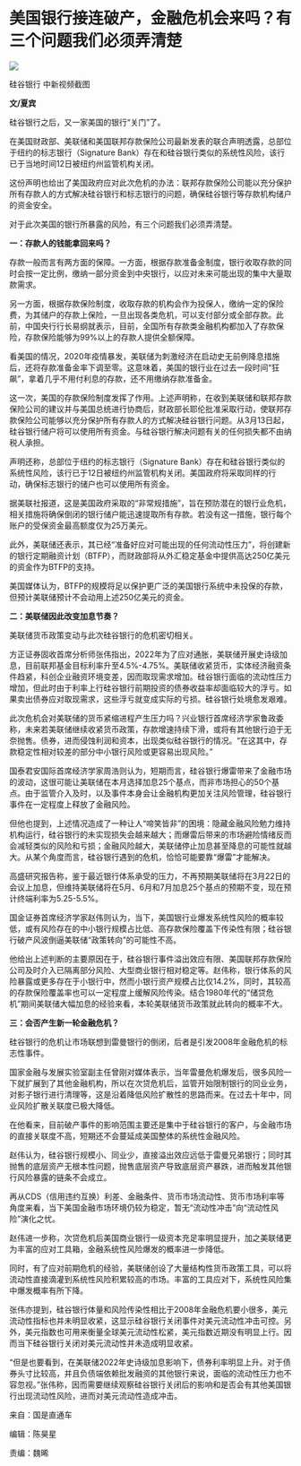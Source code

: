 # 美国银行接连破产，金融危机会来吗？有三个问题我们必须弄清楚

![](https://inews.gtimg.com/news_bt/OUWdFahtuh4aS2L6Vky0FHIy6iL8GWJcuvS9j1T8jfYP4AA/1000)

硅谷银行 中新视频截图

**文/夏宾**

硅谷银行之后，又一家美国的银行“关门”了。

在美国财政部、美联储和美国联邦存款保险公司最新发表的联合声明透露，总部位于纽约的标志银行（Signature
Bank）存在和硅谷银行类似的系统性风险，该行已于当地时间12日被纽约州监管机构关闭。

这份声明也给出了美国政府应对此次危机的办法：联邦存款保险公司能以充分保护所有存款人的方式解决硅谷银行和标志银行的问题，确保硅谷银行等存款机构储户的资金安全。

对于此次美国的银行所暴露的风险，有三个问题我们必须弄清楚。

**一：存款人的钱能拿回来吗？**

存款一般而言有两方面的保障。一方面，根据存款准备金制度，银行收取存款的同时会按一定比例，缴纳一部分资金到中央银行，以应对未来可能出现的集中大量取款需求。

另一方面，根据存款保险制度，收取存款的机构会作为投保人，缴纳一定的保险费，为其储户的存款上保险，一旦出现各类危机，可以支付部分或全部存款。此前，中国央行行长易纲就表示，目前，全国所有存款类金融机构都加入了存款保险，存款保险能够为99%以上的存款人提供全额保障。

看美国的情况，2020年疫情暴发，美联储为刺激经济在启动史无前例降息措施后，还将存款准备金率下调至零。这意味着，美国的银行业在过去一段时间“狂飙”，拿着几乎不用付利息的存款，还不用缴纳存款准备金。

这一次，美国的存款保险制度发挥了作用。上述声明称，在收到美联储和联邦存款保险公司的建议并与美国总统进行协商后，财政部长耶伦批准采取行动，使联邦存款保险公司能够以充分保护所有存款人的方式解决硅谷银行问题。从3月13日起，硅谷银行储户将可以使用所有资金。与硅谷银行解决问题有关的任何损失都不由纳税人承担。

声明还称，总部位于纽约的标志银行（Signature
Bank）存在和硅谷银行类似的系统性风险，该行已于12日被纽约州监管机构关闭。美国政府将采取同样的行动，确保标志银行的储户也可以使用所有资金。

据美联社报道，这是美国政府采取的“非常规措施”，旨在预防潜在的银行业危机，相关措施将确保倒闭的银行储户能迅速提取所有存款。若没有这一措施，银行每个账户的受保资金最高额度仅为25万美元。

此外，美联储还表示，其已经“准备好应对可能出现的任何流动性压力”，将创建新的银行定期融资计划（BTFP），而财政部将从外汇稳定基金中提供高达250亿美元的资金作为BTFP的支持。

美国媒体认为，BTFP的规模将足以保护更广泛的美国银行系统中未投保的存款，但预计美联储预计不会动用上述250亿美元的资金。

**二：美联储因此改变加息节奏？**

美联储货币政策变动与此次硅谷银行的危机密切相关。

方正证券固收首席分析师张伟指出，2022年为了应对通胀，美联储开展史诗级加息，目前联邦基金目标利率升至4.5%-4.75%。美联储收紧货币，实体经济融资条件趋紧，科创企业融资环境变差，因而取现需求增加。硅谷银行面临的流动性压力增加，但此时由于利率上行硅谷银行前期投资的债券收益率却面临较大的浮亏。如果卖出债券应对取现需求，这些浮亏就变成实际的亏损。硅谷银行处境愈发艰难。

此次危机会对美联储的货币紧缩进程产生压力吗？兴业银行首席经济学家鲁政委称，未来若美联储继续收紧货币政策，存款增速持续下滑，或将有其他银行迫于无奈抛售。债券，进而侵蚀利润和资本，出现类似硅谷银行的情况。“在这其中，存款稳定性相对较差的部分中小银行风险或更容易出现风险。”

国泰君安国际首席经济学家周浩则认为，短期而言，硅谷银行爆雷带来了金融市场的波动，这很可能让美联储在本月选择加息25个基点，而非市场担心的50个基点。由于监管介入及时，以及事件本身会让金融机构更加关注风险管理，硅谷银行事件在一定程度上释放了金融风险。

但他也提到，上述情况造成了一种让人“啼笑皆非”的困境：隐藏金融风险勉力维持机构运行，硅谷银行的未实现损失会越来越大；而爆雷后带来的市场避险情绪反而会减轻类似的风险和亏损；金融风险越大，美联储停止加息甚至降息的可能性就越大。从某个角度而言，硅谷银行遇到的危机，恰恰可能要靠“爆雷”才能解决。

高盛研究报告称，鉴于最近银行体系承受的压力，不再预期美联储将在3月22日的会议上加息，但维持美联储将在5月、6月和7月加息25个基点的预期不变，现在预计终端利率为5.25-5.5%。

国金证券首席经济学家赵伟则认为，当下，美国银行业爆发系统性风险的概率较低，或有风险存在的中小银行规模占比低、高存款保险覆盖下传染性有限；硅谷银行破产风波倒逼美联储“政策转向”的可能性不高。

他给出上述判断的主要原因在于，硅谷银行事件溢出效应有限、美国联邦存款保险公司及时介入已隔离部分风险、大型商业银行相对稳定等。赵伟称，银行体系的风险暴露或更多存在于小银行中，然而小银行资产规模占比仅14.2%，同时，其较高的存款保险覆盖率也可以一定程度上缓解风险传染。结合1980年代的“储贷危机”期间美联储大幅加息的经验来看，本轮美联储货币政策就此转向的概率不大。

**三：会否产生新一轮金融危机？**

硅谷银行的危机让市场联想到雷曼银行的倒闭，后者是引发2008年金融危机的标志性事件。

国家金融与发展实验室副主任曾刚对媒体表示，当年雷曼危机爆发后，很多风险一下就扩展到了其他金融机构，所以在次贷危机后，监管开始限制银行的同业业务，对影子银行进行清理等，这是沿着降低风险扩散性的思路而来。在过去十年中，同业风险扩散关联度已极大降低。

在他看来，目前破产事件的影响范围主要还是集中于硅谷银行的客户，与金融市场的直接关联度不高，短期还不会蔓延成美国整体的系统性金融风险。

赵伟认为，硅谷银行规模小、同业少，直接溢出效应远低于雷曼兄弟银行；同时其抛售的底层资产无根本性问题，抛售底层资产导致底层资产暴跌，进而触发其他银行风险暴露的链条不会成立。

再从CDS（信用违约互换）利差、金融条件、货币市场流动性、货币市场利率等角度来看，当下美国金融市场环境仍较为稳定，暂无“流动性冲击”向“流动性风险”演化之忧。

赵伟进一步称，次贷危机后美国商业银行一级资本充足率明显提升，加之美联储更为丰富的应对工具箱，金融系统性风险爆发的概率进一步降低。

同时，有了应对前期危机的经验，美联储创设了大量结构性货币政策工具，可以将流动性直接滴灌到系统性风险积累较高的市场。丰富的工具应对下，系统性风险集中爆发概率有所下降。

张伟亦提到，硅谷银行体量和风险传染性相比于2008年金融危机要小很多，美元流动性指标也并未明显收紧，这显示硅谷银行关闭事件对美元流动性冲击可控。另外，美元指数也可用来衡量全球美元流动性松紧，美元指数近期没有明显上行。因而当下硅谷银行关闭对美元流动性并未造成明显收紧。

“但是也要看到，在美联储2022年史诗级加息影响下，债券利率明显上升。对于债券头寸比较高，并且负债端依赖批发融资的其他银行来说，面临的流动性压力也不容忽视。”张伟称，因而需要继续观察硅谷银行关闭后的影响和是否会有其他美国银行出现流动性风险，进而对美元流动性造成冲击。

来自：国是直通车

编辑：陈昊星

责编：魏晞

